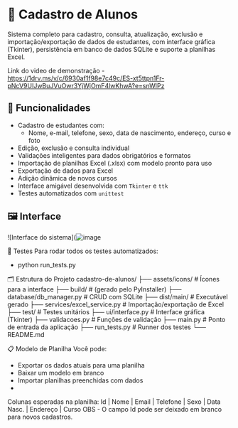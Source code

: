 # 📘 Cadastro de Alunos
Sistema completo para cadastro, consulta, atualização, exclusão e importação/exportação de dados de estudantes, com interface gráfica (Tkinter), persistência em banco de dados SQLite e suporte a planilhas Excel.

Link do video de demonstração - https://1drv.ms/v/c/6930af1f98e7c49c/ES-xt5ttpn1Fr-pNcV9UIJwBuJVuOwr3YjWjOmF4lwKhwA?e=snWlPz

## 📌 Funcionalidades
- Cadastro de estudantes com:
  - Nome, e-mail, telefone, sexo, data de nascimento, endereço, curso e foto
- Edição, exclusão e consulta individual
- Validações inteligentes para dados obrigatórios e formatos
- Importação de planilhas Excel (.xlsx) com modelo pronto para uso
- Exportação de dados para Excel
- Adição dinâmica de novos cursos
- Interface amigável desenvolvida com `Tkinter` e `ttk`
- Testes automatizados com `unittest`

## 🖼️ Interface
![Interface do sistema](![image](https://github.com/user-attachments/assets/0c63dfb8-a83c-4570-ad70-f658ebb832d9)


🧪 Testes
Para rodar todos os testes automatizados:
- python run_tests.py

🗂️ Estrutura do Projeto
cadastro-de-alunos/
├── assets/icons/              # Ícones para a interface
├── build/                     # (gerado pelo PyInstaller)
├── database/db_manager.py     # CRUD com SQLite
├── dist/main/                 # Executável gerado
├── services/excel_service.py  # Importação/exportação de Excel
├── test/                      # Testes unitários
├── ui/interface.py            # Interface gráfica (Tkinter)
├── validacoes.py              # Funções de validação
├── main.py                    # Ponto de entrada da aplicação
├── run_tests.py               # Runner dos testes
└── README.md

📋 Modelo de Planilha
Você pode:
- Exportar os dados atuais para uma planilha
- Baixar um modelo em branco
- Importar planilhas preenchidas com dados
- 
Colunas esperadas na planilha:
Id | Nome | Email | Telefone | Sexo | Data Nasc. | Endereço | Curso
OBS - O campo Id pode ser deixado em branco para novos cadastros.

